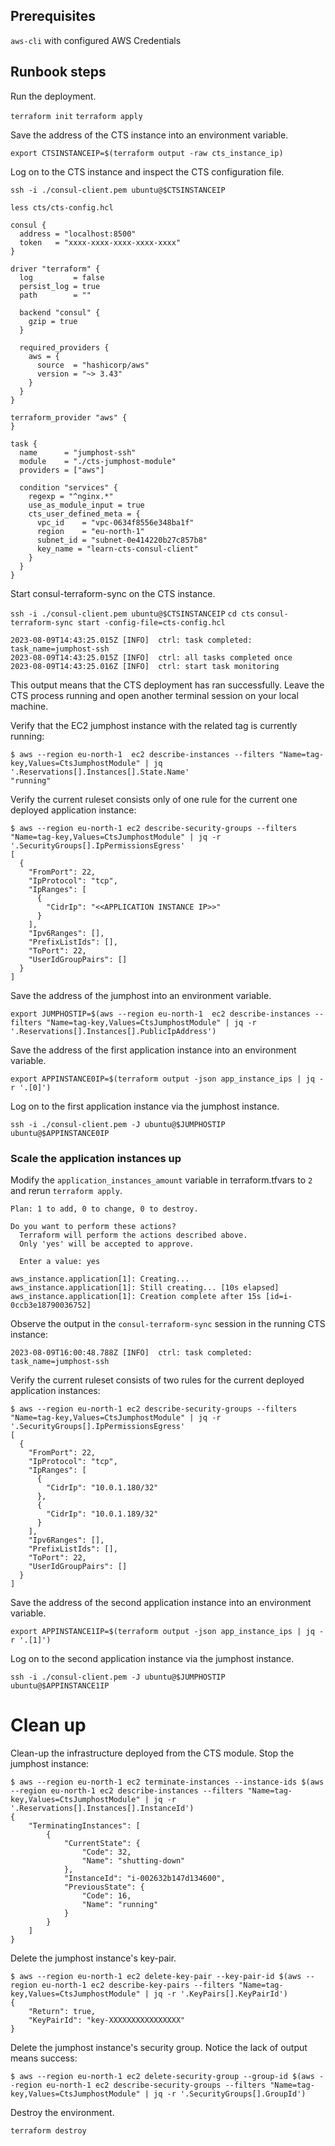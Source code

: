 ## Prerequisites

`aws-cli` with configured AWS Credentials

## Runbook steps

Run the deployment.

`terraform init`
`terraform apply`

Save the address of the CTS instance into an environment variable.

```
export CTSINSTANCEIP=$(terraform output -raw cts_instance_ip)
```

Log on to the CTS instance and inspect the CTS configuration file.

`ssh -i ./consul-client.pem ubuntu@$CTSINSTANCEIP`

`less cts/cts-config.hcl`

``` filename=cts-config.hcl
consul {
  address = "localhost:8500"
  token   = "xxxx-xxxx-xxxx-xxxx-xxxx"
}

driver "terraform" {
  log         = false
  persist_log = true
  path        = ""

  backend "consul" {
    gzip = true
  }

  required_providers {
    aws = {
      source  = "hashicorp/aws"
      version = "~> 3.43"
    }
  }
}

terraform_provider "aws" {
}

task {
  name      = "jumphost-ssh"
  module    = "./cts-jumphost-module"
  providers = ["aws"]

  condition "services" {
    regexp = "^nginx.*"
    use_as_module_input = true
    cts_user_defined_meta = {
      vpc_id    = "vpc-0634f8556e348ba1f"
      region    = "eu-north-1"
      subnet_id = "subnet-0e414220b27c857b8"
      key_name = "learn-cts-consul-client"
    }
  }
}
```

Start consul-terraform-sync on the CTS instance.

`ssh -i ./consul-client.pem ubuntu@$CTSINSTANCEIP`
`cd cts`
`consul-terraform-sync start -config-file=cts-config.hcl`

```
2023-08-09T14:43:25.015Z [INFO]  ctrl: task completed: task_name=jumphost-ssh
2023-08-09T14:43:25.015Z [INFO]  ctrl: all tasks completed once
2023-08-09T14:43:25.016Z [INFO]  ctrl: start task monitoring
```

This output means that the CTS deployment has ran successfully. Leave the CTS process running and open another terminal session on your local machine.

Verify that the EC2 jumphost instance with the related tag is currently running:

```
$ aws --region eu-north-1  ec2 describe-instances --filters "Name=tag-key,Values=CtsJumphostModule" | jq '.Reservations[].Instances[].State.Name'
"running"
```

Verify the current ruleset consists only of one rule for the current one deployed application instance:

```
$ aws --region eu-north-1 ec2 describe-security-groups --filters "Name=tag-key,Values=CtsJumphostModule" | jq -r '.SecurityGroups[].IpPermissionsEgress'
[
  {
    "FromPort": 22,
    "IpProtocol": "tcp",
    "IpRanges": [
      {
        "CidrIp": "<<APPLICATION INSTANCE IP>>"
      }
    ],
    "Ipv6Ranges": [],
    "PrefixListIds": [],
    "ToPort": 22,
    "UserIdGroupPairs": []
  }
]
```

Save the address of the jumphost into an environment variable.

```
export JUMPHOSTIP=$(aws --region eu-north-1  ec2 describe-instances --filters "Name=tag-key,Values=CtsJumphostModule" | jq -r '.Reservations[].Instances[].PublicIpAddress')
```

Save the address of the first application instance into an environment variable.

```
export APPINSTANCE0IP=$(terraform output -json app_instance_ips | jq -r '.[0]')
```

Log on to the first application instance via the jumphost instance.

```
ssh -i ./consul-client.pem -J ubuntu@$JUMPHOSTIP ubuntu@$APPINSTANCE0IP
```

### Scale the application instances up

Modify the `application_instances_amount` variable in terraform.tfvars to `2` and rerun `terraform apply`. 

```
Plan: 1 to add, 0 to change, 0 to destroy.

Do you want to perform these actions?
  Terraform will perform the actions described above.
  Only 'yes' will be accepted to approve.

  Enter a value: yes

aws_instance.application[1]: Creating...
aws_instance.application[1]: Still creating... [10s elapsed]
aws_instance.application[1]: Creation complete after 15s [id=i-0ccb3e18790036752]
```

Observe the output in the `consul-terraform-sync` session in the running CTS instance:

```
2023-08-09T16:00:48.788Z [INFO]  ctrl: task completed: task_name=jumphost-ssh
```

Verify the current ruleset consists of two rules for the current deployed application instances:

```
$ aws --region eu-north-1 ec2 describe-security-groups --filters "Name=tag-key,Values=CtsJumphostModule" | jq -r '.SecurityGroups[].IpPermissionsEgress'
[
  {
    "FromPort": 22,
    "IpProtocol": "tcp",
    "IpRanges": [
      {
        "CidrIp": "10.0.1.180/32"
      },
      {
        "CidrIp": "10.0.1.189/32"
      }
    ],
    "Ipv6Ranges": [],
    "PrefixListIds": [],
    "ToPort": 22,
    "UserIdGroupPairs": []
  }
]
```

Save the address of the second application instance into an environment variable.

```
export APPINSTANCE1IP=$(terraform output -json app_instance_ips | jq -r '.[1]')
```

Log on to the second application instance via the jumphost instance.

```
ssh -i ./consul-client.pem -J ubuntu@$JUMPHOSTIP ubuntu@$APPINSTANCE1IP
```


# Clean up
Clean-up the infrastructure deployed from the CTS module. Stop the jumphost instance:

```
$ aws --region eu-north-1 ec2 terminate-instances --instance-ids $(aws --region eu-north-1 ec2 describe-instances --filters "Name=tag-key,Values=CtsJumphostModule" | jq -r '.Reservations[].Instances[].InstanceId')
{
    "TerminatingInstances": [
        {
            "CurrentState": {
                "Code": 32,
                "Name": "shutting-down"
            },
            "InstanceId": "i-002632b147d134600",
            "PreviousState": {
                "Code": 16,
                "Name": "running"
            }
        }
    ]
}
```

Delete the jumphost instance's key-pair.

```
$ aws --region eu-north-1 ec2 delete-key-pair --key-pair-id $(aws --region eu-north-1 ec2 describe-key-pairs --filters "Name=tag-key,Values=CtsJumphostModule" | jq -r '.KeyPairs[].KeyPairId')
{
    "Return": true,
    "KeyPairId": "key-XXXXXXXXXXXXXXXX"
}
```

Delete the jumphost instance's security group. Notice the lack of output means success:

```
$ aws --region eu-north-1 ec2 delete-security-group --group-id $(aws --region eu-north-1 ec2 describe-security-groups --filters "Name=tag-key,Values=CtsJumphostModule" | jq -r '.SecurityGroups[].GroupId')

```

Destroy the environment.

`terraform destroy`

